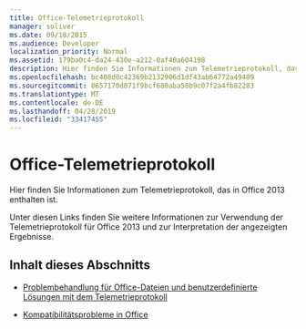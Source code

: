 ```yaml
---
title: Office-Telemetrieprotokoll
manager: soliver
ms.date: 09/18/2015
ms.audience: Developer
localization_priority: Normal
ms.assetid: 179ba0c4-da24-430e-a212-0af40a604198
description: Hier finden Sie Informationen zum Telemetrieprotokoll, das in Office 2013 enthalten ist.
ms.openlocfilehash: bc408d0c42369b2132906d1df43ab64772a49489
ms.sourcegitcommit: 8657170d071f9bcf680aba50b9c07f2a4fb82283
ms.translationtype: MT
ms.contentlocale: de-DE
ms.lasthandoff: 04/28/2019
ms.locfileid: "33417455"
---
```

# <a name="office-telemetry-log"></a>Office-Telemetrieprotokoll

Hier finden Sie Informationen zum Telemetrieprotokoll, das in Office 2013 enthalten ist.
  
Unter diesen Links finden Sie weitere Informationen zur Verwendung der Telemetrieprotokoll für Office 2013 und zur Interpretation der angezeigten Ergebnisse.
  
## <a name="in-this-section"></a>Inhalt dieses Abschnitts

- [Problembehandlung für Office-Dateien und benutzerdefinierte Lösungen mit dem Telemetrieprotokoll](troubleshooting-office-files-and-custom-solutions-with-the-telemetry-log.md)
    
- [Kompatibilitätsprobleme in Office](compatibility-issues-in-office.md)
    

